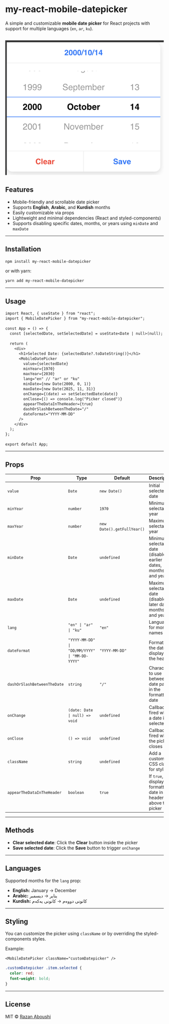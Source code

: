 # my-react-mobile-datepicker

A simple and customizable **mobile date picker** for React projects with support for multiple languages (`en`, `ar`, `ku`).

![Mobile Date Picker](https://github.com/razan-aboushi/my-react-mobile-datepicker/blob/main/myDatePicker.png?raw=true)
---

## Features
* Mobile-friendly and scrollable date picker
* Supports **English**, **Arabic**, and **Kurdish** months
* Easily customizable via props
* Lightweight and minimal dependencies (React and styled-components)
* Supports disabling specific dates, months, or years using `minDate` and `maxDate`

---

## Installation

```bash
npm install my-react-mobile-datepicker
````

or with yarn:

```bash
yarn add my-react-mobile-datepicker
```

---

## Usage

```tsx
import React, { useState } from "react";
import { MobileDatePicker } from "my-react-mobile-datepicker";

const App = () => {
  const [selectedDate, setSelectedDate] = useState<Date | null>(null);

  return (
    <div>
      <h1>Selected Date: {selectedDate?.toDateString()}</h1>
      <MobileDatePicker
        value={selectedDate}
        minYear={1970}
        maxYear={2030}
        lang="en" // "ar" or "ku"
        minDate={new Date(2000, 0, 1)}
        maxDate={new Date(2025, 11, 31)}
        onChange={(date) => setSelectedDate(date)}
        onClose={() => console.log("Picker closed")}
        appearTheDataInTheHeader={true}
        dashOrSlashBetweenTheDate="/"
        dateFormat="YYYY-MM-DD"
      />
    </div>
  );
};

export default App;
```

---

## Props

| Prop                        | Type                                           | Default                    | Description                                                           |
| --------------------------- | ---------------------------------------------- | -------------------------- | --------------------------------------------------------------------- |
| `value`                     | `Date`                                         | `new Date()`               | Initial selected date                                                 |
| `minYear`                   | `number`                                       | `1970`                     | Minimum selectable year                                               |
| `maxYear`                   | `number`                                       | `new Date().getFullYear()` | Maximum selectable year                                               |
| `minDate`                   | `Date`                                         | `undefined`                | Minimum selectable date (disables earlier dates, months, and years)   |
| `maxDate`                   | `Date`                                         | `undefined`                | Maximum selectable date (disables later dates, months, and years)     |
| `lang`                      | `"en" \| "ar" \| "ku"`                         | `"en"`                     | Language for month names                                              |
| `dateFormat`                | `"YYYY-MM-DD" \| "DD/MM/YYYY" \| "MM-DD-YYYY"` | `"YYYY-MM-DD"`             | Format of the date displayed in the header                            |
| `dashOrSlashBetweenTheDate` | `string`                                       | `"/"`                      | Character to use between date parts in the formatted date             |
| `onChange`                  | `(date: Date \| null) => void`                 | `undefined`                | Callback fired when a date is selected                                |
| `onClose`                   | `() => void`                                   | `undefined`                | Callback fired when the picker closes                                 |
| `className`                 | `string`                                       | `undefined`                | Add a custom CSS class for styling                                    |
| `appearTheDataInTheHeader`  | `boolean`                                      | `true`                     | If `true`, displays the formatted date in the header above the picker |

---

## Methods

* **Clear selected date**: Click the **Clear** button inside the picker
* **Save selected date**: Click the **Save** button to trigger `onChange`

---

## Languages

Supported months for the `lang` prop:

* **English:** January → December
* **Arabic:** يناير → ديسمبر
* **Kurdish:** کانونی دووەم → کانونی یەکەم

---

## Styling

You can customize the picker using `className` or by overriding the styled-components styles.

Example:

```tsx
<MobileDatePicker className="customDatepicker" />
```

```css
.customDatepicker .item.selected {
  color: red;
  font-weight: bold;
}
```

---

## License

MIT © [Razan Aboushi](https://github.com/razan-aboushi)

